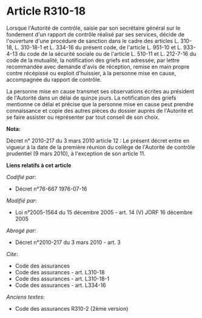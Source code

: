 # Article R310-18

Lorsque l'Autorité de contrôle, saisie par son secrétaire général sur le fondement d'un rapport de contrôle réalisé par ses
services, décide de l'ouverture d'une procédure de sanction dans le cadre des articles L. 310-18, L. 310-18-1 et L. 334-16 du
présent code, de l'article L. 951-10 et L. 933-4-13 du code de la sécurité sociale ou de l'article L. 510-11 et L. 212-7-16
du code de la mutualité, la notification des griefs est adressée, par lettre recommandée avec demande d'avis de réception,
remise en main propre contre récépissé ou exploit d'huissier, à la personne mise en cause, accompagnée du rapport de
contrôle.

La personne mise en cause transmet ses observations écrites au président de l'Autorité dans un délai de quinze jours. La
notification des griefs mentionne ce délai et précise que la personne mise en cause peut prendre connaissance et copie des
autres pièces du dossier auprès de l'Autorité et se faire assister ou représenter par tout conseil de son choix.

**Nota:**

Décret n° 2010-217 du 3 mars 2010 article 12 : Le présent décret entre en vigueur à la date de la première réunion du collège
de l'Autorité de contrôle prudentiel (9 mars 2010), à l'exception de son article 11.

**Liens relatifs à cet article**

_Codifié par_:

  - Décret n°76-667 1976-07-16

_Modifié par_:

  - Loi n°2005-1564 du 15 décembre 2005 - art. 14 (V) JORF 16 décembre 2005

_Abrogé par_:

  - Décret n°2010-217 du 3 mars 2010 - art. 3

_Cite_:

  - Code des assurances
  - Code des assurances - art. L310-18
  - Code des assurances - art. L310-18-1
  - Code des assurances - art. L334-16

_Anciens textes_:

  - Code des assurances R310-2 (2ème version)
